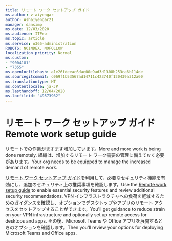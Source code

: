 ```yaml
---
title: リモート ワーク セットアップ ガイド
ms.author: v-aiyengar
author: AshaIyengar21
manager: dansimp
ms.date: 12/03/2020
ms.audience: ITPro
ms.topic: article
ms.service: o365-administration
ROBOTS: NOINDEX, NOFOLLOW
localization_priority: Normal
ms.custom:
- "9004181"
- "7355"
ms.openlocfilehash: a1e26fdeeac6dae00e9ad3d1308b253ca6b114de
ms.sourcegitcommit: c069f1b53567ad14711c423740f120439a312a60
ms.translationtype: HT
ms.contentlocale: ja-JP
ms.lasthandoff: 12/04/2020
ms.locfileid: "49573962"
---
```

# <a name="remote-work-setup-guide"></a><span data-ttu-id="ce0be-102">リモート ワーク セットアップ ガイド</span><span class="sxs-lookup"><span data-stu-id="ce0be-102">Remote work setup guide</span></span>

<span data-ttu-id="ce0be-103">リモートでの作業がますます増加しています。</span><span class="sxs-lookup"><span data-stu-id="ce0be-103">More and more work is being done remotely.</span></span> <span data-ttu-id="ce0be-104">組織は、増加するリモート ワーク需要の管理に備えておく必要があります。</span><span class="sxs-lookup"><span data-stu-id="ce0be-104">Your org needs to be equipped to manage the increased demand of remote work.</span></span>

<span data-ttu-id="ce0be-105">[リモート ワーク セットアップ ガイド](https://go.microsoft.com/fwlink/?linkid=2142062)を利用して、必要なセキュリティ機能を有効にし、追加のセキュリティ上の推奨事項を確認します。</span><span class="sxs-lookup"><span data-stu-id="ce0be-105">Use the [Remote work setup guide](https://go.microsoft.com/fwlink/?linkid=2142062) to enable essential security features and review additional security recommendations.</span></span> <span data-ttu-id="ce0be-106">VPN インフラストラクチャへの負荷を軽減するためのガイダンスを確認し、オプションでデスクトップやアプリのリモート アクセスをセットアップすることができます。</span><span class="sxs-lookup"><span data-stu-id="ce0be-106">You'll get guidance to reduce strain on your VPN infrastructure and optionally set up remote access for desktops and apps.</span></span> <span data-ttu-id="ce0be-107">その後、Microsoft Teams や Office アプリを展開するときのオプションを確認します。</span><span class="sxs-lookup"><span data-stu-id="ce0be-107">Then you'll review your options for deploying ‎Microsoft Teams‎ and ‎Office‎ apps.</span></span>
